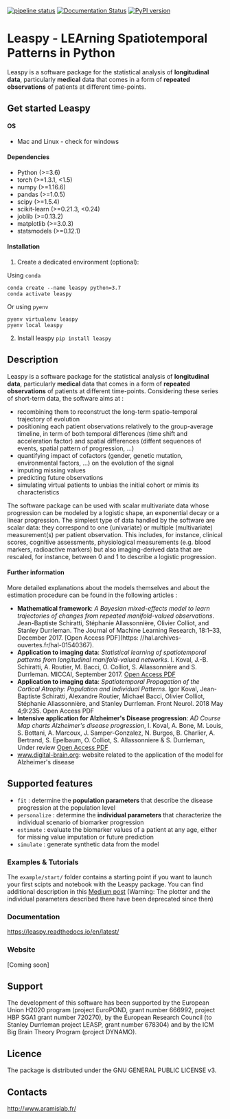 [![pipeline status](https://gitlab.com/icm-institute/aramislab/leaspy/badges/master/pipeline.svg)](https://gitlab.com/icm-institute/aramislab/leaspy/commits/master)
[![Documentation Status](https://readthedocs.org/projects/leaspy/badge/?version=latest)](https://leaspy.readthedocs.io/en/latest/?badge=latest)
[![PyPI version](https://badge.fury.io/py/leaspy.svg)](https://badge.fury.io/py/leaspy)

# Leaspy - LEArning Spatiotemporal Patterns in Python
Leaspy is a software package for the statistical analysis of **longitudinal data**, particularly **medical** data that comes in a form of **repeated observations** of patients at different time-points.

## Get started Leaspy
#### OS
- Mac and Linux - check for windows

#### Dependencies

- Python (>=3.6)
- torch (>=1.3.1, <1.5)
- numpy (>=1.16.6)
- pandas (>=1.0.5)
- scipy (>=1.5.4)
- scikit-learn (>=0.21.3, <0.24)
- joblib (>=0.13.2)
- matplotlib (>=3.0.3)
- statsmodels (>=0.12.1)

#### Installation

1. Create a dedicated environment (optional):

Using `conda`
```
conda create --name leaspy python=3.7
conda activate leaspy
```

Or using `pyenv`
```
pyenv virtualenv leaspy
pyenv local leaspy
```

2. Install leaspy
`pip install leaspy`



## Description
Leaspy is a software package for the statistical analysis of **longitudinal data**, particularly **medical** data that comes in a form of **repeated observations** of patients at different time-points.
Considering these series of short-term data, the software aims at :
- recombining them to reconstruct the long-term spatio-temporal trajectory of evolution
- positioning each patient observations relatively to the group-average timeline, in term of both temporal differences (time shift and acceleration factor) and spatial differences (diffent sequences of events, spatial pattern of progression, ...)
- quantifying impact of cofactors (gender, genetic mutation, environmental factors, ...) on the evolution of the signal
- imputing missing values
- predicting future observations
- simulating virtual patients to unbias the initial cohort or mimis its characteristics



The software package can be used with scalar multivariate data whose progression can be modeled by a logistic shape, an exponential decay or a linear progression.
The simplest type of data handled by the software are scalar data: they correspond to one (univariate) or multiple (multivariate) measurement(s) per patient observation.
This includes, for instance, clinical scores, cognitive assessments, physiological measurements (e.g. blood markers, radioactive markers) but also imaging-derived data that are rescaled, for instance, between 0 and 1 to describe a logistic progression.


#### Further information
More detailed explanations about the models themselves and  about the estimation procedure can be found in the following articles :

- **Mathematical framework**: *A Bayesian mixed-effects model to learn trajectories of changes from repeated manifold-valued observations*. Jean-Baptiste Schiratti, Stéphanie Allassonnière, Olivier Colliot, and Stanley Durrleman.  The Journal of Machine Learning Research, 18:1–33, December 2017. [Open Access PDF](https: //hal.archives-ouvertes.fr/hal-01540367).
- **Application to imaging data**: *Statistical learning of spatiotemporal patterns from longitudinal manifold-valued networks*. I. Koval, J.-B. Schiratti, A. Routier, M. Bacci, O. Colliot, S. Allassonnière and S. Durrleman. MICCAI, September 2017. [Open Access PDF](https://arxiv.org/pdf/1709.08491.pdf)
- **Application to imaging data**: *Spatiotemporal Propagation of the Cortical Atrophy: Population and Individual Patterns*. Igor Koval, Jean-Baptiste Schiratti, Alexandre Routier, Michael Bacci, Olivier Colliot, Stéphanie Allassonnière, and Stanley Durrleman. Front Neurol. 2018 May 4;9:235. Open Access PDF
- **Intensive application for Alzheimer's Disease progression**: *AD Course Map charts Alzheimer's disease progression*, I. Koval, A. Bone, M. Louis, S. Bottani, A. Marcoux, J. Samper-Gonzalez, N. Burgos, B. Charlier, A. Bertrand, S. Epelbaum, O. Colliot, S. Allassonniere & S. Durrleman, Under review [Open Access PDF](https://hal.inria.fr/hal-01964821/document)
- www.digital-brain.org: website related to the application of the model for Alzheimer's disease

## Supported features
- `fit` : determine the **population parameters** that describe the disease progression at the population level
- `personalize` : determine the **individual parameters** that characterize the individual scenario of biomarker progression
- `estimate` : evaluate the biomarker values of a patient at any age, either for missing value imputation or future prediction
- `simulate` : generate synthetic data from the model


### Examples & Tutorials
The `example/start/` folder contains a starting point if you want to launch your first scipts and notebook with the Leaspy package.
You can find additional description in this [Medium post](https://medium.com/@igoroa/analysis-of-longitudinal-data-made-easy-with-leaspy-f8d529fcb5f8) (Warning: The plotter and the individual parameters described there have been deprecated since then)

### Documentation
https://leaspy.readthedocs.io/en/latest/

### Website
[Coming soon]

## Support

The development of this software has been supported by the European Union H2020 program (project EuroPOND, grant number 666992, project HBP SGA1 grant number 720270), by the European Research Council (to Stanley Durrleman project LEASP, grant number 678304) and by the ICM Big Brain Theory Program (project DYNAMO).

## Licence

The package is distributed under the GNU GENERAL PUBLIC LICENSE v3.

## Contacts
http://www.aramislab.fr/
